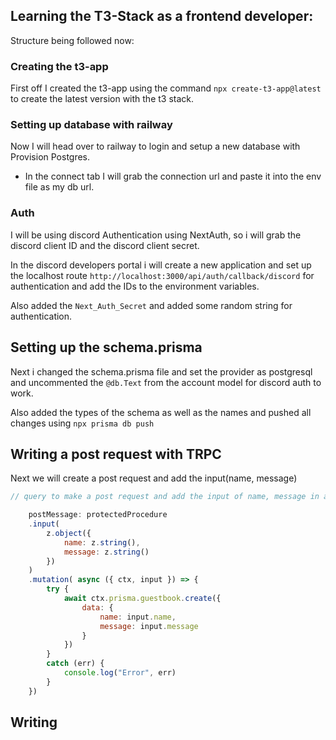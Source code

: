 ## Learning the T3-Stack as a frontend developer:

Structure being followed now: 

### Creating the t3-app

First off I created the t3-app using the command `npx create-t3-app@latest` to create the latest version with the t3 stack.

### Setting up database with railway

Now I will head over to railway to login and setup a new database with Provision Postgres.

- In the connect tab I will grab the connection url and paste it into the env file as my db url.

### Auth

I will be using discord Authentication using NextAuth, so i will grab the discord client ID and the discord client secret.

In the discord developers portal i will create a new application and set up the localhost route 
`http://localhost:3000/api/auth/callback/discord` for authentication and add the IDs to the environment variables.

Also added the `Next_Auth_Secret` and added some random string for authentication.

## Setting up the schema.prisma

Next i changed the schema.prisma file and set the provider as postgresql and uncommented the `@db.Text` from the account model for discord auth to work.

Also added the types of the schema as well as the names and pushed all changes using `npx prisma db push`

## Writing a post request with TRPC

Next we will create a post request and add the input(name, message)
```jsx
// query to make a post request and add the input of name, message in an object format with the 

    postMessage: protectedProcedure
    .input(
        z.object({
            name: z.string(),
            message: z.string()
        })
    )
    .mutation( async ({ ctx, input }) => {
        try {
            await ctx.prisma.guestbook.create({
                data: {
                    name: input.name,
                    message: input.message
                }
            })
        } 
        catch (err) {
            console.log("Error", err)
        }
    })
 ```

 ## Writing 

